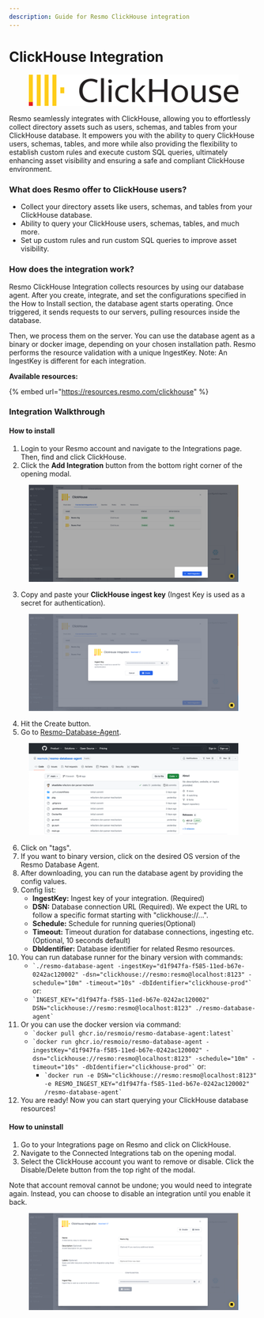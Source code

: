 ```yaml
---
description: Guide for Resmo ClickHouse integration
---
```


# ClickHouse Integration

<figure><img src="../.gitbook/assets/clickhouse-logo.png" alt=""><figcaption></figcaption></figure>

Resmo seamlessly integrates with ClickHouse, allowing you to effortlessly collect directory assets such as users, schemas, and tables from your ClickHouse database. It empowers you with the ability to query ClickHouse users, schemas, tables, and more while also providing the flexibility to establish custom rules and execute custom SQL queries, ultimately enhancing asset visibility and ensuring a safe and compliant ClickHouse environment.

### What does Resmo offer to ClickHouse users?

* Collect your directory assets like users, schemas, and tables from your ClickHouse database.
* Ability to query your ClickHouse users, schemas, tables, and much more.
* Set up custom rules and run custom SQL queries to improve asset visibility.

### How does the integration work?

Resmo ClickHouse Integration collects resources by using our database agent. After you create, integrate, and set the configurations specified in the How to Install section, the database agent starts operating. Once triggered, it sends requests to our servers, pulling resources inside the database.&#x20;

Then, we process them on the server. You can use the database agent as a binary or docker image, depending on your chosen installation path. Resmo performs the resource validation with a unique IngestKey. Note: An IngestKey is different for each integration.

**Available resources:**

{% embed url="https://resources.resmo.com/clickhouse" %}

### Integration Walkthrough

#### How to install

1. Login to your Resmo account and navigate to the Integrations page. Then, find and click ClickHouse.
2. Click the **Add Integration** button from the bottom right corner of the opening modal.

<figure><img src="../.gitbook/assets/add-clickhouse.png" alt=""><figcaption></figcaption></figure>

3. Copy and paste your **ClickHouse ingest key** (Ingest Key is used as a secret for authentication).

<figure><img src="../.gitbook/assets/clickhouse-ingest-key.png" alt=""><figcaption></figcaption></figure>

4. Hit the Create button.
5. Go to [Resmo-Database-Agent](https://github.com/resmoio/resmo-database-agent).

<figure><img src="../.gitbook/assets/resmo-agent.png" alt=""><figcaption></figcaption></figure>

6. Click on "tags".
7. If you want to binary version, click on the desired OS version of the Resmo Database Agent.
8. After downloading, you can run the database agent by providing the config values.
9. Config list:
   * **IngestKey:** Ingest key of your integration. (Required)
   * **DSN:** Database connection URL (Required). We expect the URL to follow a specific format starting with "clickhouse://...".
   * **Schedule:** Schedule for running queries(Optional)
   * **Timeout:** Timeout duration for database connections, ingesting etc. (Optional, 10 seconds default)
   * **DbIdentifier:** Database identifier for related Resmo resources.
10. You can run database runner for the binary version with commands:
    * `` `./resmo-database-agent -ingestKey="d1f947fa-f585-11ed-b67e-0242ac120002" -dsn="clickhouse://resmo:resmo@localhost:8123" -schedule="10m" -timeout="10s" -dbIdentifier="clickhouse-prod"` `` or:
    * `` `INGEST_KEY="d1f947fa-f585-11ed-b67e-0242ac120002" DSN="clickhouse://resmo:resmo@localhost:8123" ./resmo-database-agent` ``
11. Or you can use the docker version via command:
    * `` `docker pull ghcr.io/resmoio/resmo-database-agent:latest` ``
    * `` `docker run ghcr.io/resmoio/resmo-database-agent -ingestKey="d1f947fa-f585-11ed-b67e-0242ac120002" -dsn="clickhouse://resmo:resmo@localhost:8123" -schedule="10m" -timeout="10s" -dbIdentifier="clickhouse-prod"` `` or:
      * `` `docker run -e DSN="clickhouse://resmo:resmo@localhost:8123" -e RESMO_INGEST_KEY="d1f947fa-f585-11ed-b67e-0242ac120002" /resmo-database-agent` ``
12. You are ready! Now you can start querying your ClickHouse database resources!

#### How to uninstall

1. Go to your Integrations page on Resmo and click on ClickHouse.
2. Navigate to the Connected Integrations tab on the opening modal.
3. Select the ClickHouse account you want to remove or disable. Click the Disable/Delete button from the top right of the modal.&#x20;

Note that account removal cannot be undone; you would need to integrate again. Instead, you can choose to disable an integration until you enable it back.

<figure><img src="../.gitbook/assets/uninstall-clickhouse.png" alt=""><figcaption></figcaption></figure>
